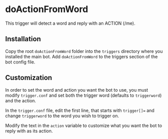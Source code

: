 # doActionFromWord

This trigger will detect a word and reply with an ACTION (/me).

## Installation

Copy the root `doActionFromWord` folder into the `triggers` directory where you installed the main bot. Add `doActionFromWord` to the triggers section of the bot config file. 

## Customization

In order to set the word and action you want the bot to use, you must modify `trigger.conf` and set both the trigger word (defaults to `triggerword`) and the action. 

In the `trigger.conf` file, edit the first line, that starts with `trigger[]=` and change `triggerword` to the word you wish to trigger on.

Modify the text in the `action` variable to customize what you want the bot to reply with as its action.